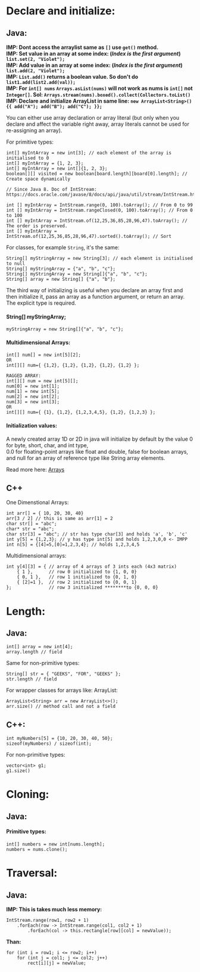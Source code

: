 Declare and initialize:
================================================

Java:
------------------------------------------------

**IMP: Dont access the arraylist same as ```[]``` use ```get()``` method.** <br>
**IMP: Set value in an array at some index: (_Index is the first argument_) ```list.set(2, "Violet");```** <br>
**IMP: Add value in an array at some index: (_Index is the first argument_) ```list.add(2, "Violet");```** <br>
**IMP: ```List.add()``` returns a boolean value. So don't do ```list1.add(list2.add(val));```** <br>
**IMP: For ```int[] nums``` ```Arrays.asList(nums)``` will not work as nums is ```int[]``` not ```Integer[]```. Sol: ```Arrays.stream(nums).boxed().collect(Collectors.toList()```** <br>
**IMP: Declare and initialize ArrayList in same line: ```new ArrayList<String>() {{ add("A"); add("B"); add("C"); }};```** <br>

You can either use array declaration or array literal (but only when you declare and affect the variable right away, array literals cannot be used for re-assigning an array).

For primitive types:
```
int[] myIntArray = new int[3]; // each element of the array is initialised to 0
int[] myIntArray = {1, 2, 3};
int[] myIntArray = new int[]{1, 2, 3};
boolean[][] visited = new boolean[board.length][board[0].length]; // Create space dynamically

// Since Java 8. Doc of IntStream: https://docs.oracle.com/javase/8/docs/api/java/util/stream/IntStream.html

int [] myIntArray = IntStream.range(0, 100).toArray(); // From 0 to 99
int [] myIntArray = IntStream.rangeClosed(0, 100).toArray(); // From 0 to 100
int [] myIntArray = IntStream.of(12,25,36,85,28,96,47).toArray(); // The order is preserved.
int [] myIntArray = IntStream.of(12,25,36,85,28,96,47).sorted().toArray(); // Sort 
```

For classes, for example ```String```, it's the same:

```
String[] myStringArray = new String[3]; // each element is initialised to null
String[] myStringArray = {"a", "b", "c"};
String[] myStringArray = new String[]{"a", "b", "c"};
String[] array = new String[] {"a", "b"};
```

The third way of initializing is useful when you declare an array first and then initialize it, pass an array as a function argument, or return an array. The explicit type is required.

#### String[] myStringArray;
```
myStringArray = new String[]{"a", "b", "c"};
```

#### Multidimensional Arrays:
```
int[] num[] = new int[5][2];
OR
int[][] num={ {1,2}, {1,2}, {1,2}, {1,2}, {1,2} };
```
```
RAGGED ARRAY:
int[][] num = new int[5][];
num[0] = new int[1];
num[1] = new int[5];
num[2] = new int[2];
num[3] = new int[3];
OR
int[][] num={ {1}, {1,2}, {1,2,3,4,5}, {1,2}, {1,2,3} };
```

#### Initialization values:

A newly created array 1D or 2D in java will initialize by default by the value 0 for byte, short, char, and int type, <br>
0.0 for floating-point arrays like float and double, false for boolean arrays, and null for an array of reference type like String array elements.

Read more here: [Arrays](https://www.java67.com/2014/10/how-to-create-and-initialize-two-dimensional-array-java-example.html#ixzz7tyOZQ8FD)

C++
------------------------------------------------

One Dimenstional Arrays:

```
int arr[] = { 10, 20, 30, 40}
arr[3 / 2] // this is same as arr[1] = 2
char str[] = "abc";
char* str = "abc";
char str[3] = "abc"; // str has type char[3] and holds 'a', 'b', 'c'
int y[5] = {1,2,3}; // y has type int[5] and holds 1,2,3,0,0 <- IMPP
int n[5] = {[4]=5,[0]=1,2,3,4}; // holds 1,2,3,4,5
```

Multidimensional arrays:
```
int y[4][3] = { // array of 4 arrays of 3 ints each (4x3 matrix)
    { 1 },      // row 0 initialized to {1, 0, 0}
    { 0, 1 },   // row 1 initialized to {0, 1, 0}
    { [2]=1 },  // row 2 initialized to {0, 0, 1}
};              // row 3 initialized ********to {0, 0, 0}
```

Length:
================================================

Java:
------------------------------------------------

```
int[] array = new int[4];
array.length // field
```

Same for non-primitive types:
```
String[] str = { "GEEKS", "FOR", "GEEKS" };
str.length // field
```

For wrapper classes for arrays like: ArrayList:
```
ArrayList<String> arr = new ArrayList<>();
arr.size() // method call and not a field
```

C++:
------------------------------------------------

```
int myNumbers[5] = {10, 20, 30, 40, 50};
sizeof(myNumbers) / sizeof(int);
```

For non-primitive types:
```
vector<int> g1;
g1.size()
```

Cloning:
================================================

Java:
------------------------------------------------

#### Primitive types:
```
int[] numbers = new int[nums.length];
numbers = nums.clone();
```


Traversal:
================================================

Java:
------------------------------------------------

**IMP: This is takes much less memory:**
```
IntStream.range(row1, row2 + 1)
    .forEach(row -> IntStream.range(col1, col2 + 1)
        .forEach(col -> this.rectangle[row][col] = newValue));
```
**Than:**
```
for (int i = row1; i <= row2; i++)
    for (int j = col1; j <= col2; j++)
        rect[i][j] = newValue;
```
